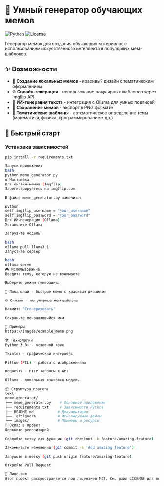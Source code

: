 # 🎯 Умный генератор обучающих мемов

![Python](https://img.shields.io/badge/Python-3.8+-blue.svg)
![License](https://img.shields.io/badge/License-MIT-green.svg)

Генератор мемов для создания обучающих материалов с использованием искусственного интеллекта и популярных мем-шаблонов.

## ✨ Возможности

- 🎨 **Создание локальных мемов** - красивый дизайн с тематическим оформлением
- 🌐 **Онлайн-генерация** - использование популярных шаблонов через Imgflip API
- 🤖 **ИИ-генерация текста** - интеграция с Ollama для умных подписей
- 💾 **Сохранение мемов** - экспорт в PNG формате
- 🎯 **Тематические шаблоны** - автоматическое определение темы (математика, физика, программирование и др.)

## 🚀 Быстрый старт

### Установка зависимостей

```bash
pip install -r requirements.txt

Запуск приложения
bash
python meme_generator.py
⚙️ Настройка
Для онлайн-мемов (Imgflip)
Зарегистрируйтесь на imgflip.com

В файле meme_generator.py замените:

python
self.imgflip_username = "your_username"
self.imgflip_password = "your_password"
Для ИИ-генерации (Ollama)
Установите Ollama

Загрузите модель:

bash
ollama pull llama3.1
Запустите сервер:

bash
ollama serve
🎮 Использование
Введите тему, которую не понимаете

Выберите режим генерации:

🎨 Локальный - быстрые мемы с красивым дизайном

🌐 Онлайн - популярные мем-шаблоны

Нажмите "Сгенерировать"

Сохраните понравившийся мем

📸 Примеры
https://images/example_meme.png

🛠 Технологии
Python 3.8+ - основной язык

Tkinter - графический интерфейс

Pillow (PIL) - работа с изображениями

Requests - HTTP запросы к API

Ollama - локальная языковая модель

📦 Структура проекта
text
meme-generator/
├── meme_generator.py    # Основное приложение
├── requirements.txt     # Зависимости Python
├── README.md           # Документация
├── .gitignore          # Игнорируемые файлы
└── images/             # Примеры и ресурсы
🤝 Вклад в проект
Форкните репозиторий

Создайте ветку для функции (git checkout -b feature/amazing-feature)

Закоммитьте изменения (git commit -m 'Add amazing feature')

Запушьте в ветку (git push origin feature/amazing-feature)

Откройте Pull Request

📄 Лицензия
Этот проект распространяется под лицензией MIT. См. файл LICENSE для подробностей.
